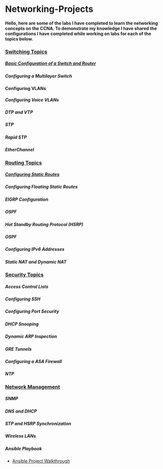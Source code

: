 # Networking-Projects
#### Hello, here are some of the labs I have completed to learn the networking concepts on the CCNA. To demonstrate my knowledge I have shared the configurations I have completed while working on labs for each of the topics below.
 
### <ins>Switching Topics</ins>
##### [Basic Configuration of a Switch and Router](https://github.com/sammiet03/Networking-Projects/blob/main/Basic%20Configuration%20of%20a%20Switch%20and%20Router/Basic%20Configuration%20of%20a%20Switch%20and%20Router.md)

##### Configuring a Multilayer Switch

#### Configuring VLANs

##### Configuring Voice VLANs 

##### DTP and VTP

##### STP

##### Rapid STP

##### EtherChannel 





### <ins>Routing Topics</ins>
##### [Configuring Static Routes](https://github.com/sammiet03/Networking-Projects/blob/main/Configuring%20Static%20Routes/Configuring%20Static%20Routes.md)

##### Configuring Floating Static Routes

##### EIGRP Configuration 

##### OSPF 

##### Hot Standby Routing Protocol (HSRP)

##### OSPF 

##### Configuring IPv6 Addresses 

##### Static NAT and Dynamic NAT








### <ins>Security Topics</ins>

##### Access Control Lists 

##### Configuring SSH

##### Configuring Port Security 

##### DHCP Snooping 

##### Dynamic ARP Inspection 

##### GRE Tunnels 

##### Configuring a ASA Firewall 

##### NTP







### <ins>Network Management</ins>

##### SNMP









##### DNS and DHCP

##### STP and HSRP Synchronization 

##### Wireless LANs




##### Ansible Playbook 
- [Ansible Project Walkthrough](https://github.com/sammiet03/Networking-Projects/blob/main/Ansible/Ansible%20Playbook.md)

